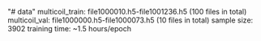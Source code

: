 "# data" 
multicoil_train: file1000010.h5-file1001236.h5 (100 files in total)
multicoil_val: file1000000.h5-file1000073.h5 (10 files in total)
sample size: 3902
training time: ~1.5 hours/epoch
